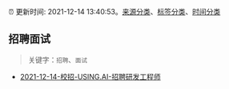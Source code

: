 :alarm_clock: 更新时间: 2021-12-14 13:40:53。[来源分类](../README.md)、[标签分类](../TAGS.md)、[时间分类](../TIMELINE.md)

## 招聘面试


> 关键字：`招聘`、`面试`



- [2021-12-14-校招-USING.AI-招聘研发工程师](https://www.v2ex.com/t/822190) 